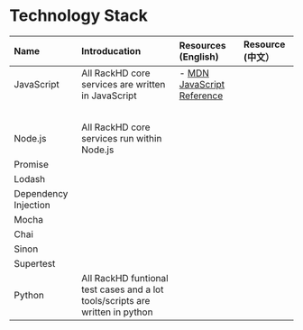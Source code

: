 # Technology Stack

| Name | Introducation | Resources \(English\) | Resource \(中文） |
| :--- | :--- | :--- | :--- |
| JavaScript | All RackHD core services are written in JavaScript | - [MDN JavaScript Reference](https://developer.mozilla.org/en-US/docs/Web/JavaScript/Reference) |  |
|  |  |  |  |
|  |  |  |  |
|  |  |  |  |
|  |  |  |  |
|  |  |  |  |
| Node.js | All RackHD core services run within Node.js |  |  |
| Promise |  |  |  |
| Lodash |  |  |  |
| Dependency Injection |  |  |  |
| Mocha |  |  |  |
| Chai |  |  |  |
| Sinon |  |  |  |
| Supertest |  |  |  |
| Python | All RackHD funtional test cases and a lot tools/scripts are written in python |  |  |



